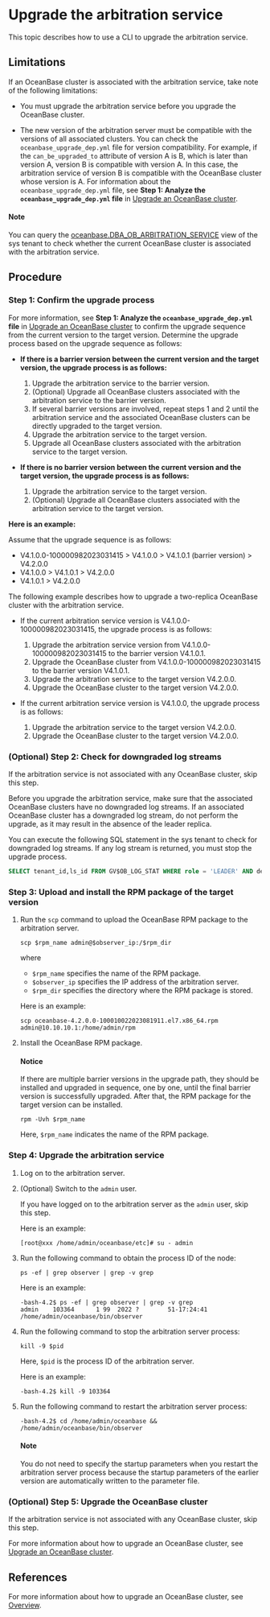 # Upgrade the arbitration service

This topic describes how to use a CLI to upgrade the arbitration service. 

## Limitations

If an OceanBase cluster is associated with the arbitration service, take note of the following limitations:

* You must upgrade the arbitration service before you upgrade the OceanBase cluster. 

* The new version of the arbitration server must be compatible with the versions of all associated clusters. You can check the `oceanbase_upgrade_dep.yml` file for version compatibility. For example, if the `can_be_upgraded_to` attribute of version A is B, which is later than version A, version B is compatible with version A. In this case, the arbitration service of version B is compatible with the OceanBase cluster whose version is A. For information about the `oceanbase_upgrade_dep.yml` file, see **Step 1: Analyze the `oceanbase_upgrade_dep.yml` file** in [Upgrade an OceanBase cluster](200.start-upgrade.md).

<main id="notice" type='explain'>
  <h4>Note</h4>
  <p>You can query the <a href="../../../../../700.reference/700.system-views/300.system-view-of-sys-tenant/200.dictionary-view-of-sys-tenant/19600.oceanbase-dba_ob_arbitration_service-of-sys-tenant.md">oceanbase.DBA_OB_ARBITRATION_SERVICE</a> view of the sys tenant to check whether the current OceanBase cluster is associated with the arbitration service. </p>
</main>

## Procedure

### Step 1: Confirm the upgrade process

For more information, see **Step 1: Analyze the `oceanbase_upgrade_dep.yml` file** in [Upgrade an OceanBase cluster](200.start-upgrade.md) to confirm the upgrade sequence from the current version to the target version. Determine the upgrade process based on the upgrade sequence as follows:

* **If there is a barrier version between the current version and the target version, the upgrade process is as follows:**
  
   1. Upgrade the arbitration service to the barrier version. 
   2. (Optional) Upgrade all OceanBase clusters associated with the arbitration service to the barrier version. 
   3. If several barrier versions are involved, repeat steps 1 and 2 until the arbitration service and the associated OceanBase clusters can be directly upgraded to the target version. 
   4. Upgrade the arbitration service to the target version. 
   5. Upgrade all OceanBase clusters associated with the arbitration service to the target version. 

* **If there is no barrier version between the current version and the target version, the upgrade process is as follows:**

   1. Upgrade the arbitration service to the target version. 
   2. (Optional) Upgrade all OceanBase clusters associated with the arbitration service to the target version. 

**Here is an example:**

Assume that the upgrade sequence is as follows:

* V4.1.0.0-100000982023031415 > V4.1.0.0 > V4.1.0.1 (barrier version) > V4.2.0.0
* V4.1.0.0 > V4.1.0.1 > V4.2.0.0
* V4.1.0.1 > V4.2.0.0

The following example describes how to upgrade a two-replica OceanBase cluster with the arbitration service.

* If the current arbitration service version is V4.1.0.0-100000982023031415, the upgrade process is as follows:

   1. Upgrade the arbitration service version from V4.1.0.0-100000982023031415 to the barrier version V4.1.0.1. 
   2. Upgrade the OceanBase cluster from V4.1.0.0-100000982023031415 to the barrier version V4.1.0.1. 
   3. Upgrade the arbitration service to the target version V4.2.0.0. 
   4. Upgrade the OceanBase cluster to the target version V4.2.0.0. 

* If the current arbitration service version is V4.1.0.0, the upgrade process is as follows:

   1. Upgrade the arbitration service to the target version V4.2.0.0. 
   2. Upgrade the OceanBase cluster to the target version V4.2.0.0. 

### (Optional) Step 2: Check for downgraded log streams

If the arbitration service is not associated with any OceanBase cluster, skip this step. 

Before you upgrade the arbitration service, make sure that the associated OceanBase clusters have no downgraded log streams. If an associated OceanBase cluster has a downgraded log stream, do not perform the upgrade, as it may result in the absence of the leader replica. 

You can execute the following SQL statement in the sys tenant to check for downgraded log streams. If any log stream is returned, you must stop the upgrade process. 

```sql
SELECT tenant_id,ls_id FROM GV$OB_LOG_STAT WHERE role = 'LEADER' AND degraded_list != "";
```

### Step 3: Upload and install the RPM package of the target version

1. Run the `scp` command to upload the OceanBase RPM package to the arbitration server. 

   ```shell
   scp $rpm_name admin@$observer_ip:/$rpm_dir
   ```

   where

   * `$rpm_name` specifies the name of the RPM package. 
   * `$observer_ip` specifies the IP address of the arbitration server. 
   * `$rpm_dir` specifies the directory where the RPM package is stored. 

   Here is an example:

   ```shell
   scp oceanbase-4.2.0.0-100010022023081911.el7.x86_64.rpm admin@10.10.10.1:/home/admin/rpm
   ```

2. Install the OceanBase RPM package. 

    <main id="notice" type='notice'>
      <h4>Notice</h4>
      <p>If there are multiple barrier versions in the upgrade path, they should be installed and upgraded in sequence, one by one, until the final barrier version is successfully upgraded. After that, the RPM package for the target version can be installed.</p>
    </main>

   ```shell
   rpm -Uvh $rpm_name
   ```

   Here, `$rpm_name` indicates the name of the RPM package. 

### Step 4: Upgrade the arbitration service

1. Log on to the arbitration server. 

2. (Optional) Switch to the `admin` user. 

   If you have logged on to the arbitration server as the `admin` user, skip this step. 

   Here is an example:

   ```shell
   [root@xxx /home/admin/oceanbase/etc]# su - admin
   ```

3. Run the following command to obtain the process ID of the node:

   ```shell
   ps -ef | grep observer | grep -v grep
   ```

   Here is an example:

   ```shell
   -bash-4.2$ ps -ef | grep observer | grep -v grep
   admin    103364      1 99  2022 ?        51-17:24:41 /home/admin/oceanbase/bin/observer
   ```

4. Run the following command to stop the arbitration server process:

   ```shell
   kill -9 $pid
   ```

   Here, `$pid` is the process ID of the arbitration server. 

   Here is an example:

   ```shell
   -bash-4.2$ kill -9 103364
   ```

5. Run the following command to restart the arbitration server process:

   ```shell
   -bash-4.2$ cd /home/admin/oceanbase && /home/admin/oceanbase/bin/observer
   ```

    <main id="notice" type='explain'>
      <h4>Note</h4>
      <p>You do not need to specify the startup parameters when you restart the arbitration server process because the startup parameters of the earlier version are automatically written to the parameter file. </p>
    </main>

### (Optional) Step 5: Upgrade the OceanBase cluster

If the arbitration service is not associated with any OceanBase cluster, skip this step. 

For more information about how to upgrade an OceanBase cluster, see [Upgrade an OceanBase cluster](200.start-upgrade.md). 

## References

<!-- * If you are using OceanBase Cloud Platform (OCP) to manage the OceanBase cluster and the arbitration service, you can perform the upgrade directly by following the instructions provided on the OCP. For more information, see [Upgrade an OceanBase Cluster](https://www.oceanbase.com/docs/enterprise-oceanbase-ocp-cn-1000000000125677) and [Upgrade the arbitration service](https://www.oceanbase.com/docs/enterprise-oceanbase-ocp-cn-1000000000125923). 
* For more information about how to upgrade an OceanBase cluster, see [Overview](100.upgrade-overview.md).  -->

For more information about how to upgrade an OceanBase cluster, see [Overview](100.upgrade-overview.md). 
